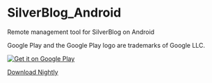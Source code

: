 # SilverBlog_Android
Remote management tool for SilverBlog on Android

Google Play and the Google Play logo are trademarks of Google LLC.

<a href='https://play.google.com/store/apps/details?id=com.reallct.qwe7002.SilverBlog_client&utm_source=github&pcampaignid=MKT-Other-global-all-co-prtnr-py-PartBadge-Mar2515-1'><img alt='Get it on Google Play' src='https://play.google.com/intl/en_us/badges/images/generic/en_badge_web_generic.png'/></a>

[Download Nightly](https://github.com/SilverBlogTeam/SilverBlog_Android/releases)

